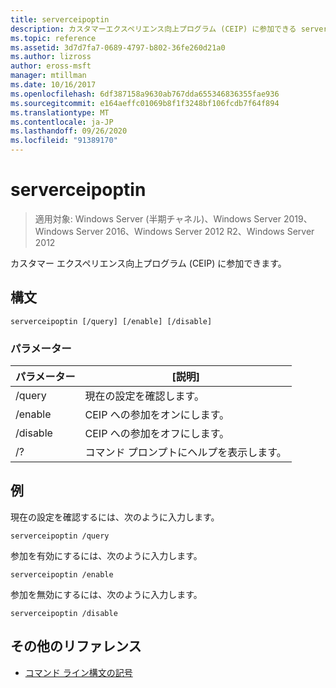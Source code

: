 ```yaml
---
title: serverceipoptin
description: カスタマーエクスペリエンス向上プログラム (CEIP) に参加できる serverceipoptin のリファレンス記事です。
ms.topic: reference
ms.assetid: 3d7d7fa7-0689-4797-b802-36fe260d21a0
ms.author: lizross
author: eross-msft
manager: mtillman
ms.date: 10/16/2017
ms.openlocfilehash: 6df387158a9630ab767dda655346836355fae936
ms.sourcegitcommit: e164aeffc01069b8f1f3248bf106fcdb7f64f894
ms.translationtype: MT
ms.contentlocale: ja-JP
ms.lasthandoff: 09/26/2020
ms.locfileid: "91389170"
---
```

# <a name="serverceipoptin"></a>serverceipoptin

> 適用対象: Windows Server (半期チャネル)、Windows Server 2019、Windows Server 2016、Windows Server 2012 R2、Windows Server 2012

カスタマー エクスペリエンス向上プログラム (CEIP) に参加できます。

## <a name="syntax"></a>構文

```
serverceipoptin [/query] [/enable] [/disable]
```

### <a name="parameters"></a>パラメーター

| パラメーター | [説明] |
|--|--|
| /query | 現在の設定を確認します。 |
| /enable | CEIP への参加をオンにします。 |
| /disable | CEIP への参加をオフにします。 |
| /? | コマンド プロンプトにヘルプを表示します。 |

## <a name="examples"></a>例

現在の設定を確認するには、次のように入力します。

```
serverceipoptin /query
```

参加を有効にするには、次のように入力します。

```
serverceipoptin /enable
```

参加を無効にするには、次のように入力します。

```
serverceipoptin /disable
```

## <a name="additional-references"></a>その他のリファレンス

- [コマンド ライン構文の記号](command-line-syntax-key.md)
